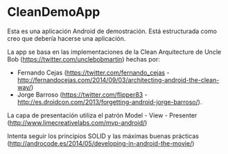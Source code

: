 # CleanDemoApp

Esta es una aplicación Android de demostración. Está estructurada como creo que debería hacerse una aplicación.

La app se basa en las implementaciones de la Clean Arquitecture de Uncle Bob (https://twitter.com/unclebobmartin) hechas por:
* Fernando Cejas (https://twitter.com/fernando_cejas - http://fernandocejas.com/2014/09/03/architecting-android-the-clean-way/) 
* Jorge Barroso (https://twitter.com/flipper83 - http://es.droidcon.com/2013/forgetting-android-jorge-barroso/). 

La capa de presentación utiliza el patrón Model - View - Presenter (http://www.limecreativelabs.com/mvp-android/)

Intenta seguir los principios SOLID y las máximas buenas prácticas (http://androcode.es/2014/05/developing-in-android-the-movie/)

